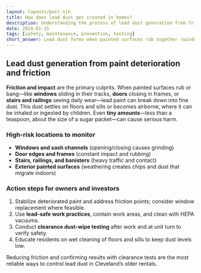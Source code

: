 ```yaml
---
layout: layouts/post.njk
title: How does lead dust get created in homes?
description: Understanding the process of lead dust generation from friction between painted surfaces
date: 2024-01-15
tags: [safety, maintenance, prevention, testing]
short_answer: Lead dust forms when painted surfaces rub together (windows, doors). Friction creates dust that can be inhaled or ingested, with just a teaspoon causing serious harm.
---
```

<h2>Lead dust generation from paint deterioration and friction</h2>
<p><strong>Friction and impact</strong> are the primary culprits. When painted surfaces rub or bang—like <strong>windows</strong> sliding in their tracks, <strong>doors</strong> closing in frames, or <strong>stairs and railings</strong> seeing daily wear—lead paint can break down into fine dust. This dust settles on floors and sills or becomes airborne, where it can be inhaled or ingested by children. Even <strong>tiny amounts</strong>—less than a teaspoon, about the size of a sugar packet—can cause serious harm.</p>
<h3>High-risk locations to monitor</h3>
<ul>
  <li><strong>Windows and sash channels</strong> (opening/closing causes grinding)</li>
  <li><strong>Door edges and frames</strong> (constant impact and rubbing)</li>
  <li><strong>Stairs, railings, and banisters</strong> (heavy traffic and contact)</li>
  <li><strong>Exterior painted surfaces</strong> (weathering creates chips and dust that migrate indoors)</li>
</ul>
<h3>Action steps for owners and investors</h3>
<ol>
  <li>Stabilize deteriorated paint and address friction points; consider window replacement where feasible.</li>
  <li>Use <strong>lead-safe work practices</strong>, contain work areas, and clean with HEPA vacuums.</li>
  <li>Conduct <strong>clearance dust-wipe testing</strong> after work and at unit turn to verify safety.</li>
  <li>Educate residents on wet cleaning of floors and sills to keep dust levels low.</li>
</ol>
<p>Reducing friction and confirming results with clearance tests are the most reliable ways to control lead dust in Cleveland’s older rentals.</p>
